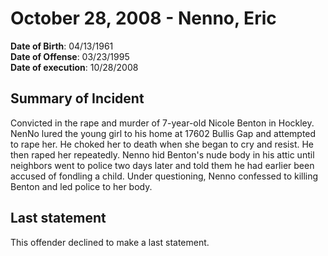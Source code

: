 # October 28, 2008 - Nenno, Eric

**Date of Birth**: 04/13/1961<br/>
**Date of Offense**: 03/23/1995<br/>
**Date of execution**: 10/28/2008<br/>

## Summary of Incident
Convicted in the rape and murder of 7-year-old Nicole Benton in Hockley. NenNo lured the young girl to his home at 17602 Bullis Gap and attempted to rape her. He choked her to death when she began to cry and resist. He then raped her repeatedly. Nenno hid Benton's nude body in his attic until neighbors went to police two days later and told them he had earlier been accused of fondling a child. Under questioning, Nenno confessed to killing Benton and led police to her body.

## Last statement
This offender declined to make a last statement.